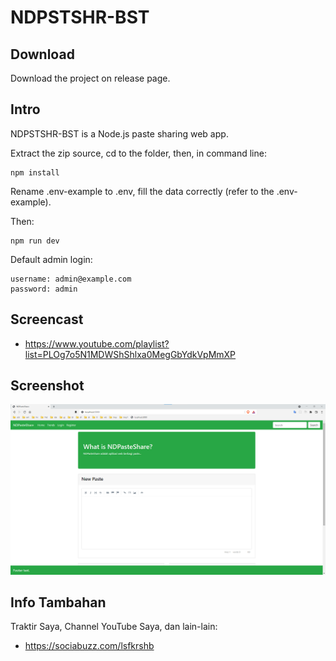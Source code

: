 # NDPSTSHR-BST

## Download

Download the project on release page.

## Intro

NDPSTSHR-BST is a Node.js paste sharing web app.

Extract the zip source, cd to the folder, then, in command line:

```
npm install
```

Rename .env-example to .env,  fill the data correctly (refer to the .env-example).

Then:

```
npm run dev
```

Default admin login:

```
username: admin@example.com
password: admin
```

## Screencast

- https://www.youtube.com/playlist?list=PLOg7o5N1MDWShShlxa0MegGbYdkVpMmXP

## Screenshot

![ScreenShot](assets/NDPSTSHR1.png?raw=true)

## Info Tambahan

Traktir Saya, Channel YouTube Saya, dan lain-lain:

- https://sociabuzz.com/lsfkrshb
